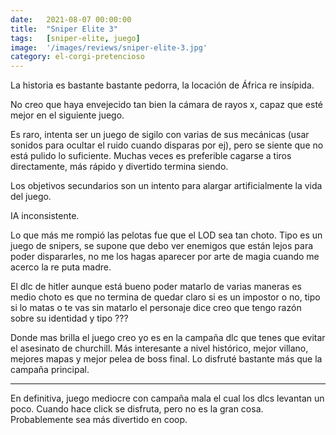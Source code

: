 ```yaml
---
date:   2021-08-07 00:00:00
title:  "Sniper Elite 3"
tags:   [sniper-elite, juego]
image:  '/images/reviews/sniper-elite-3.jpg'
category: el-corgi-pretencioso
---
```

La historia es bastante bastante pedorra, la locación de África re insípida.

No creo que haya envejecido tan bien la cámara de rayos x, capaz que esté mejor en el siguiente juego.

Es raro, intenta ser un juego de sigilo con varias de sus mecánicas (usar sonidos para ocultar el ruido cuando disparas por ej), pero se siente que no está pulido lo suficiente. Muchas veces es preferible cagarse a tiros directamente, más rápido y divertido termina siendo.

Los objetivos secundarios son un intento para alargar artificialmente la vida del juego.

IA inconsistente.

Lo que más me rompió las pelotas fue que el LOD sea tan choto. Tipo es un juego de snipers, se supone que debo ver enemigos que están lejos para poder dispararles, no me los hagas aparecer por arte de magia cuando me acerco la re puta madre.

El dlc de hitler aunque está bueno poder matarlo de varias maneras es medio choto es que no termina de quedar claro si es un impostor o no, tipo si lo matas o te vas sin matarlo el personaje dice creo que tengo razón sobre su identidad y tipo ???

Donde mas brilla el juego creo yo es en la campaña dlc que tenes que evitar el asesinato de churchill. Más interesante a nivel histórico, mejor villano, mejores mapas y mejor pelea de boss final. Lo disfruté bastante más que la campaña principal.

<hr>

En definitiva, juego mediocre con campaña mala el cual los dlcs levantan un poco. Cuando hace click se disfruta, pero no es la gran cosa. Probablemente sea más divertido en coop.
